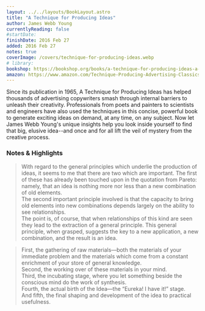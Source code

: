 ```yaml
---
layout: ../../layouts/BookLayout.astro
title: "A Technique for Producing Ideas"
author: James Webb Young
currentlyReading: false
#startDate:
finishDate: 2016 Feb 27
added: 2016 Feb 27
notes: true
coverImage: /covers/technique-for-producing-ideas.webp
# library:
bookshop: https://bookshop.org/books/a-technique-for-producing-ideas-a-technique-for-getting-ideas/9789389701012
amazon: https://www.amazon.com/Technique-Producing-Advertising-Classics-Library/dp/0071410945
---
```


Since its publication in 1965, A Technique for Producing Ideas has helped thousands of advertising copywriters smash through internal barriers to unleash their creativity. Professionals from poets and painters to scientists and engineers have also used the techniques in this concise, powerful book to generate exciting ideas on demand, at any time, on any subject. Now let James Webb Young's unique insights help you look inside yourself to find that big, elusive idea--and once and for all lift the veil of mystery from the creative process.

### Notes & Highlights
> With regard to the general principles which underlie the production of ideas, it seems to me that there are two which are important. The first of these has already been touched upon in the quotation from Pareto: namely, that an idea is nothing more nor less than a new combination of old elements.  
> The second important principle involved is that the capacity to bring old elements into new combinations depends largely on the ability to see relationships.  
> The point is, of course, that when relationships of this kind are seen they lead to the extraction of a general principle. This general principle, when grasped, suggests the key to a new application, a new combination, and the result is an idea.

> First, the gathering of raw materials—both the materials of your immediate problem and the materials which come from a constant enrichment of your store of general knowledge.  
> Second, the working over of these materials in your mind.  
> Third, the incubating stage, where you let something beside the conscious mind do the work of synthesis.  
> Fourth, the actual birth of the Idea—the “Eureka! I have it!” stage.  
> And fifth, the final shaping and development of the idea to practical usefulness.  
